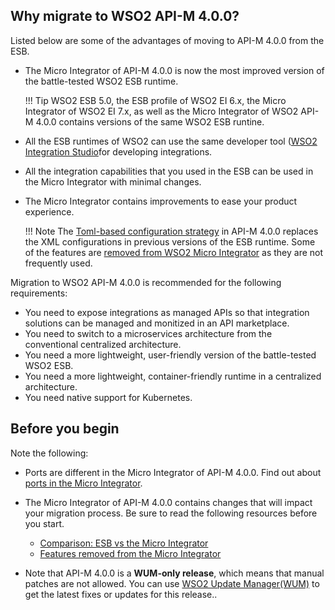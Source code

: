 ## Why migrate to WSO2 API-M 4.0.0?

Listed below are some of the advantages of moving to API-M 4.0.0 from the ESB.

-	The Micro Integrator of API-M 4.0.0 is now the most improved version of the battle-tested WSO2 ESB runtime.

	!!! Tip
		WSO2 ESB 5.0, the ESB profile of WSO2 EI 6.x, the Micro Integrator of WSO2 EI 7.x, as well as the Micro Integrator of WSO2 API-M 4.0.0 contains versions of the same WSO2 ESB runtine. 

-	All the ESB runtimes of WSO2 can use the same developer tool ([WSO2 Integration Studio]({{base_path}}/integrate/develop/wso2-integration-studio)for developing integrations. 

-	All the integration capabilities that you used in the ESB can be used in the Micro Integrator with minimal changes.

-	The Micro Integrator contains improvements to ease your product experience.

	!!! Note
		The [Toml-based configuration strategy]({{base_path}}/reference/config-catalog-mi) in API-M 4.0.0 replaces the XML configurations in previous versions of the ESB runtime. Some of the features are [removed from WSO2 Micro Integrator]({{base_path}}/get-started/about-this-release/#features-removed) as they are not frequently used. 

Migration to WSO2 API-M 4.0.0 is recommended for the following requirements:

-	You need to expose integrations as managed APIs so that integration solutions can be managed and monitized in an API marketplace. 
-	You need to switch to a microservices architecture from the conventional centralized architecture.
-	You need a more lightweight, user-friendly version of the battle-tested WSO2 ESB.
-	You need a more lightweight, container-friendly runtime in a centralized architecture.
-	You need native support for Kubernetes.

## Before you begin

Note the following:

-	Ports are different in the Micro Integrator of API-M 4.0.0. Find out about [ports in the Micro Integrator]({{base_path}}/install-and-setup/setup/mi-setup/changing_default_ports).
-	The Micro Integrator of API-M 4.0.0 contains changes that will impact your migration process. Be sure to read the following resources before you start. 

	-	[Comparison: ESB vs the Micro Integrator]({{base_path}}/get-started/about-this-release/#feature-comparison)
	-	[Features removed from the Micro Integrator]({{base_path}}/get-started/about-this-release/#features-removed)

-	Note that API-M 4.0.0 is a **WUM-only release**, which means that manual patches are not allowed. You can use [WSO2 Update Manager(WUM)](https://docs.wso2.com/display/updates/WSO2+Updates) to get the latest fixes or updates for this release..